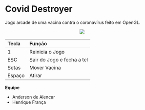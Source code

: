 # Covid Destroyer

Jogo arcade de uma vacina contra o coronavírus feito em OpenGL.

<p align="center">
  <img src="https://github.com/HenriqueFranc/Projeto-CG/blob/78e6219d95f3e146ec9a23dbe544a06b0493ad85/ProjetoCovid/assets/corona-gif.gif" />  
</p>


| Tecla  | Função                     |
| :----- | :------------------------- |
| 1      | Reinicia o Jogo            |
| ESC    | Sair do Jogo e fecha a tel |
| Setas  | Mover Vacina               |
| Espaço | Atirar                     | 

**Equipe**

- Anderson de Alencar
- Henrique França
